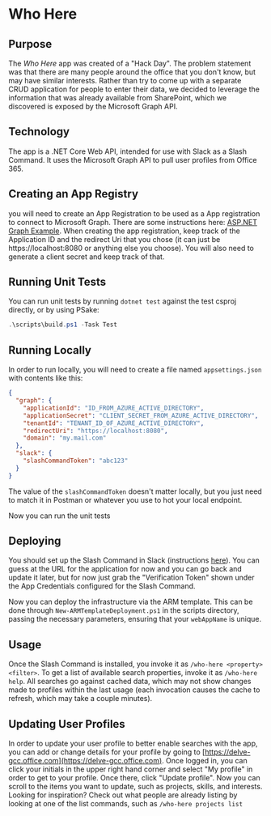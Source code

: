 # Who Here

## Purpose

The _Who Here_ app was created of a "Hack Day". The problem statement was that there are many people around the office that you don't know, but may have similar interests. Rather than try to come up with a separate CRUD application for people to enter their data, we decided to leverage the information that was already available from SharePoint, which we discovered is exposed by the Microsoft Graph API.

## Technology

The app is a .NET Core Web API, intended for use with Slack as a Slash Command. It uses the Microsoft Graph API to pull user profiles from Office 365.

## Creating an App Registry

you will need to create an App Registration to be used as a App registration to connect to Microsoft Graph. There are some instructions here: [ASP.NET Graph Example](https://docs.microsoft.com/en-us/graph/tutorials/aspnet?tutorial-step=2). When creating the app registration, keep track of the Application ID and the redirect Uri that you chose (it can just be https://localhost:8080 or anything else you choose). You will also need to generate a client secret and keep track of that.

## Running Unit Tests

You can run unit tests by running `dotnet test` against the test csproj directly, or by using PSake:

```powershell
.\scripts\build.ps1 -Task Test
```

## Running Locally

In order to run locally, you will need to create a file named `appsettings.json` with contents like this:

```json
{
  "graph": {
    "applicationId": "ID_FROM_AZURE_ACTIVE_DIRECTORY",
    "applicationSecret": "CLIENT_SECRET_FROM_AZURE_ACTIVE_DIRECTORY",
    "tenantId": "TENANT_ID_OF_AZURE_ACTIVE_DIRECTORY",
    "redirectUri": "https://localhost:8080",
    "domain": "my.mail.com"
  },
  "slack": {
    "slashCommandToken": "abc123"
  }
}
```

The value of the `slashCommandToken` doesn't matter locally, but you just need to match it in Postman or whatever you use to hot your local endpoint.

Now you can run the unit tests

## Deploying

You should set up the Slash Command in Slack (instructions [here](https://api.slack.com/slash-commands)). You can guess at the URL for the application for now and you can go back and update it later, but for now just grab the "Verification Token" shown under the App Credentials configured for the Slash Command.

Now you can deploy the infrastructure via the ARM template. This can be done through `New-ARMTemplateDeployment.ps1` in the scripts directory, passing the necessary parameters, ensuring that your `webAppName` is unique.

## Usage

Once the Slash Command is installed, you invoke it as `/who-here <property> <filter>`. To get a list of available search properties, invoke it as `/who-here help`. All searches go against cached data, which may not show changes made to profiles within the last usage (each invocation causes the cache to refresh, which may take a couple minutes).

## Updating User Profiles

In order to update your user profile to better enable searches with the app, you can add or change details for your profile by going to [https://delve-gcc.office.com](https://delve-gcc.office.com). Once logged in, you can click your initials in the upper right hand corner and select "My profile" in order to get to your profile. Once there, click "Update profile". Now you can scroll to the items you want to update, such as projects, skills, and interests. Looking for inspiration? Check out what people are already listing by looking at one of the list commands, such as `/who-here projects list`
